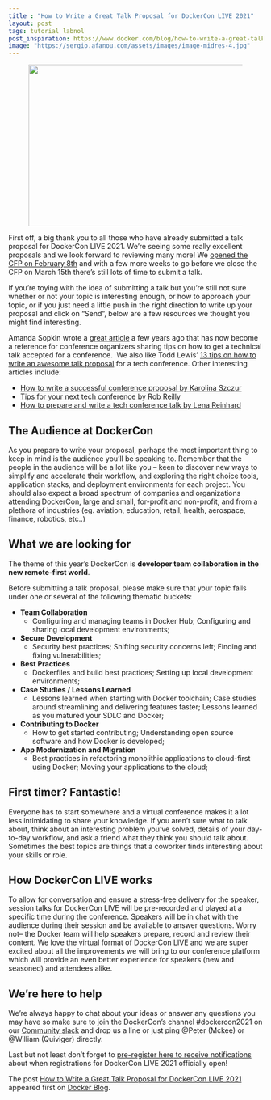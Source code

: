 ```yaml
---
title : "How to Write a Great Talk Proposal for DockerCon LIVE 2021"
layout: post
tags: tutorial labnol
post_inspiration: https://www.docker.com/blog/how-to-write-a-great-talk-proposal-for-dockercon-live-2021/
image: "https://sergio.afanou.com/assets/images/image-midres-4.jpg"
---
```



<figure class="wp-block-image size-large"><img data-attachment-id="27575" data-permalink="https://www.docker.com/blog/how-to-write-a-great-talk-proposal-for-dockercon-live-2021/screen-shot-2021-01-11-at-6-01-03-am-2/" data-orig-file="https://i2.wp.com/www.docker.com/blog/wp-content/uploads/2021/03/Screen-Shot-2021-01-11-at-6.01.03-AM.png?fit=1030%2C320&amp;ssl=1" data-orig-size="1030,320" data-comments-opened="0" data-image-meta="{&quot;aperture&quot;:&quot;0&quot;,&quot;credit&quot;:&quot;&quot;,&quot;camera&quot;:&quot;&quot;,&quot;caption&quot;:&quot;&quot;,&quot;created_timestamp&quot;:&quot;0&quot;,&quot;copyright&quot;:&quot;&quot;,&quot;focal_length&quot;:&quot;0&quot;,&quot;iso&quot;:&quot;0&quot;,&quot;shutter_speed&quot;:&quot;0&quot;,&quot;title&quot;:&quot;&quot;,&quot;orientation&quot;:&quot;0&quot;}" data-image-title="Screen-Shot-2021-01-11-at-6.01.03-AM" data-image-description="" data-medium-file="https://i2.wp.com/www.docker.com/blog/wp-content/uploads/2021/03/Screen-Shot-2021-01-11-at-6.01.03-AM.png?fit=730%2C227&amp;ssl=1" data-large-file="https://i2.wp.com/www.docker.com/blog/wp-content/uploads/2021/03/Screen-Shot-2021-01-11-at-6.01.03-AM.png?fit=1030%2C320&amp;ssl=1" loading="lazy" width="1030" height="320" src="https://i2.wp.com/www.docker.com/blog/wp-content/uploads/2021/03/Screen-Shot-2021-01-11-at-6.01.03-AM.png?resize=1030%2C320&#038;ssl=1" alt="" class="wp-image-27575" srcset="https://i2.wp.com/www.docker.com/blog/wp-content/uploads/2021/03/Screen-Shot-2021-01-11-at-6.01.03-AM.png?w=1030&amp;ssl=1 1030w, https://i2.wp.com/www.docker.com/blog/wp-content/uploads/2021/03/Screen-Shot-2021-01-11-at-6.01.03-AM.png?resize=730%2C227&amp;ssl=1 730w" sizes="(max-width: 1000px) 100vw, 1000px" data-recalc-dims="1" /></figure>



<p>First off, a big thank you to all those who have already submitted a talk proposal for DockerCon LIVE 2021. We’re seeing some really excellent proposals and we look forward to reviewing many more! We <a href="https://www.papercall.io/dockercon2021">opened the CFP on February 8th</a> and with a few more weeks to go before we close the CFP on March 15th there’s still lots of time to submit a talk.&nbsp;</p>



<p>If you’re toying with the idea of submitting a talk but you’re still not sure whether or not your topic is interesting enough, or how to approach your topic, or if you just need a little push in the right direction to write up your proposal and click on “Send”, below are a few resources we thought you might find interesting.&nbsp;</p>



<p>Amanda Sopkin wrote a <a href="https://www.freecodecamp.org/news/how-to-get-a-technical-talk-accepted-at-a-conference-or-event-8ba291d11c62/">great article</a> a few years ago that has now become a reference for conference organizers sharing tips on how to get a technical talk accepted for a conference.&nbsp; We also like Todd Lewis’ <a href="https://opensource.com/article/20/5/tips-conference-proposals">13 tips on how to write an awesome talk proposal</a> for a tech conference. Other interesting articles include:&nbsp;</p>



<ul><li><a href="https://medium.com/@fox/how-to-write-a-successful-conference-proposal-4461509d3e32">How to write a successful conference proposal by Karolina Szczur</a></li><li><a href="https://thenewstack.io/off-the-shelf-hacker-tips-for-your-next-tech-conference-proposal/">Tips for your next tech conference by Rob Reilly</a></li><li><a href="http://wunder.schoenaberselten.com/2016/02/16/how-to-prepare-and-write-a-tech-conference-talk/">How to prepare and write a tech conference talk by Lena Reinhard</a></li></ul>



<h2>The Audience at DockerCon</h2>



<p>As you prepare to write your proposal, perhaps the most important thing to keep in mind is the audience you’ll be speaking to. Remember that the people in the audience will be a lot like you – keen to discover new ways to simplify and accelerate their workflow, and exploring the right choice tools, application stacks, and deployment environments for each project. You should also expect a broad spectrum of companies and organizations attending DockerCon, large and small, for-profit and non-profit, and from a plethora of industries (eg. aviation, education, retail, health, aerospace, finance, robotics, etc..)</p>



<h2>What we are looking for&nbsp;</h2>



<p>The theme of this year’s DockerCon is <strong>developer team collaboration in the new remote-first world</strong>.</p>



<p>Before submitting a talk proposal, please make sure that your topic falls under one or several of the following thematic buckets:</p>



<ul><li><strong>Team Collaboration</strong><ul><li>Configuring and managing teams in Docker Hub; Configuring and sharing local development environments;</li></ul></li><li><strong>Secure Development</strong><ul><li>Security best practices; Shifting security concerns left; Finding and fixing vulnerabilities;</li></ul></li><li><strong>Best Practices</strong><ul><li>Dockerfiles and build best practices; Setting up local development environments;</li></ul></li><li><strong>Case Studies / Lessons Learned</strong><ul><li>Lessons learned when starting with Docker toolchain; Case studies around streamlining and delivering features faster; Lessons learned as you matured your SDLC and Docker;</li></ul></li><li><strong>Contributing to Docker</strong><ul><li>How to get started contributing; Understanding open source software and how Docker is developed;</li></ul></li><li><strong>App Modernization and Migration</strong><ul><li>Best practices in refactoring monolithic applications to cloud-first using Docker; Moving your applications to the cloud;</li></ul></li></ul>



<h2>First timer? Fantastic!&nbsp;</h2>



<p>Everyone has to start somewhere and a virtual conference makes it a lot less intimidating to share your knowledge. If you aren’t sure what to talk about, think about an interesting problem you’ve solved, details of your day-to-day workflow, and ask a friend what they think you should talk about. Sometimes the best topics are things that a coworker finds interesting about your skills or role.&nbsp;</p>



<h2>How DockerCon LIVE works</h2>



<p>To allow for conversation and ensure a stress-free delivery for the speaker, session talks for DockerCon LIVE will be pre-recorded and played at a specific time during the conference. Speakers will be in chat with the audience during their session and be available to answer questions. Worry not– the Docker team will help speakers prepare, record and review their content. We love the virtual format of DockerCon LIVE and we are super excited about all the improvements we will bring to our conference platform which will provide an even better experience for speakers (new and seasoned) and attendees alike.</p>



<h2>We’re here to help</h2>



<p>We’re always happy to chat about your ideas or answer any questions you may have so make sure to join the DockerCon’s channel #dockercon2021 on our <a href="http://dockr.ly/slack">Community slack</a> and drop us a line or just ping @Peter (Mckee) or @William (Quiviger) directly.&nbsp;</p>



<p>Last but not least don’t forget to <a href="https://www.docker.com/dockercon/">pre-register here</a><a href="https://chefconf.io/save-the-date/"> to receive notifications</a> about when registrations for DockerCon LIVE 2021 officially open!</p>
<p>The post <a rel="nofollow" href="https://www.docker.com/blog/how-to-write-a-great-talk-proposal-for-dockercon-live-2021/">How to Write a Great Talk Proposal for DockerCon LIVE 2021</a> appeared first on <a rel="nofollow" href="https://www.docker.com/blog">Docker Blog</a>.</p>
